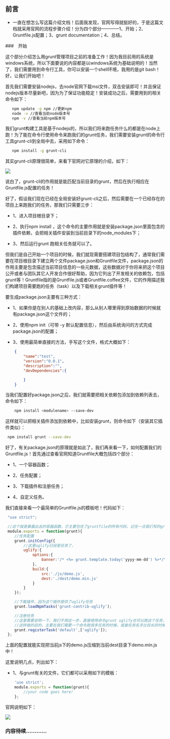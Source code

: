 ## 前言

* 一直在想怎么写这篇介绍文档！后面我发现，官网写得就挺好的，于是这篇文档就采用官网的流程步骤介绍！分为四个部分————1、开始；2、Gruntfile.js配置；3、grunt documentation；4、总结。

###　开始

 这个部分介绍怎么用grunt管理项目之前的准备工作！因为我目前用的系统是windows系统，所以下面要说的内容都是以windows系统为基础说明的！当然了，我们需要用到命令行工具，你可以安装一个shell环境，我用的是git bash！好，让我们开始吧！

 首先我们需要安装nodejs，去node官网下载msi文件，双击安装即可！并且保证nodejs版本尽量新吧，因为为了保证功能稳定！安装成功之后，需要用到的相关命令如下：

 ```bash
 	npm update -g npm //更新npm
 	node -v //查看当前node版本号
 	npm -v //查看当前npm版本号
 ```

 我们grunt构建工具是基于nodejs的，所以我们将来跑任务什么的都是在node上跑！为了能在命令行使用命令来跑我们的grunt任务，我们需要安装grunt的命令行工具grunt-cli到全局中去，采用如下命令：

 ```bash
 	npm install -g grunt-cli
 ```

 其实grunt-cli原理很简单，来看下官网对它原理的介绍，如下：

![](https://github.com/woai30231/frontend-build-tools-note/blob/master/image/grunt_1.png)

说白了，grunt-cli的作用就是能匹配当前目录的grunt，然后在执行相应在Gruntfile.js配置的任务！

好了，假设我们现在已经在全局安装好grunt-cli之后，然后需要在一个已经存在的项目上来跑我们的任务，那我们只需要三步：

- 1、进入项目根目录下；

- 2、执行npm install ，这个命令的主要作用就是安装package.json里面包含的插件依赖，会把相关插件安装到当前目录下的node_modules下；

- 3、然后运行grunt 跑相关任务就可以了。

但我们是自己开始一个项目的时候，我们就现需要搭建项目包结构了，通常我们需要在项目根目录下建立两个文件package.json和Gruntfile文件，package.json的作用主要是包含描述当前项目信息的一些元数据，这些数据对于你将来把这个项目公开或者与团队其它人开发合作很好帮助，因为它列出了开发相关的依赖包，包括grunt等！Gruntfile指的是Gruntfile.js或者Gruntfile.coffee文件，它的作用描述我们构建项目需要跑的任务（task）以及下载相关grunt插件等！

要生成package.json主要有三种方式：

- 1、如果你是在别人的基础上改内容，那么从别人哪里得到原始数据的时候就有package.json这个文件的；

- 2、使用npm init（可带 -y 默认配置信息），然后由系统询问的方式完成package.json的配置；

- 3、使用最简单直接的方法，手写这个文件，格式大概如下：

```json
	{
		"name":"test",
		"version":"0.0.1",
		"description":"",
		"devDependencies":{

		}
	}

```

当我们配置好package.json之后，我们就需要把相关依赖包添加到依赖列表去，命令如下：

```bash
	npm install <modulename> --save-dev
```

这样就可以把相关插件添加到依赖中，比如安装grunt，则命令如下（安装其它插件类似）：

```bash
 npm install grunt --save-dev
```

好了，有关package.json的原理就是如此了，我们再来看一下，如何配置我们的Gruntfile.js！首先通过查看官网知道Gruntfile大概包括四个部分：

- 1、一个容器函数；

- 2、任务配置；

- 3、下载插件和注册任务；

- 4、自定义任务。

我们直接来看一个最简单的Gruntfile.js的模板吧！代码如下：

```javascript
 "use strict";

 //这个就是暴露出去的容器函数，它主要包住了gruntfile的所有代码，记住一点我们写的grunt有关的插件，模板都是这个模式
 module.exports = function(grunt){
 	//任务配置
 	grunt.initConfig({
 		//这里uglify已经是任务了，
 		uglify:{
 			options:{
 				banner:'/* <%= grunt.template.today('yyyy-mm-dd') %>*/\n'
 			},
 			build:{
 				src:'./js/demo.js',
 				dest:'./dest/demo.min.js'
 			}
 		}
 	}); 

 	//下载插件，因为这个插件提供了uglify任务
 	grunt.loadNpmTasks('grunt-contrib-uglify');

 	//注册任务
 	//这里需要说明一下，我们不用这一步，直接使用命令grunt uglify也可以跑这个任务，
 	//这样做的目的，主要在我们需要一个命令跑很多任务的时候，或者任务名字比较长的时候，采用别名使用
 	grunt.registerTask('default',['uglify']);
 };
```

上面的配置就能实现把当前js下的demo.js压缩到当前dest目录下demo.min.js中！

这里说明几点，列出如下：

- 1、与grunt有关的文件，它们都可以采用如下的模板：

```javascript
	'use strict';
	module.exports = function(grunt){
		//your code goes here!
	};
```
官网说明如下：

![](https://github.com/woai30231/frontend-build-tools-note/blob/master/image/grunt_2.png)

### 内容待续…………